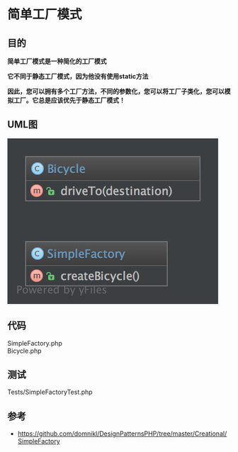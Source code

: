 # 简单工厂模式

## 目的

**简单工厂模式是一种简化的工厂模式**

**它不同于静态工厂模式，因为他没有使用static方法**

**因此，您可以拥有多个工厂方法，不同的参数化，您可以将工厂子类化，您可以模拟工厂。它总是应该优先于静态工厂模式！**

## UML图
![](./uml/uml.png)

## 代码

SimpleFactory.php  
Bicycle.php

## 测试

Tests/SimpleFactoryTest.php

## 参考
- https://github.com/domnikl/DesignPatternsPHP/tree/master/Creational/SimpleFactory

